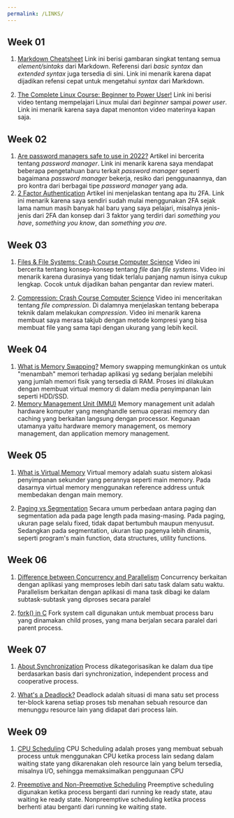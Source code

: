 ```yaml
---
permalink: /LINKS/
---
```


## Week 01

1. [Markdown Cheatsheet](https://www.markdownguide.org/cheat-sheet/)
   Link ini berisi gambaran singkat tentang semua _element/sintaks_ dari Markdown. Referensi dari _basic syntax_ dan _extended syntax_ juga tersedia di sini. Link ini menarik karena dapat dijadikan refensi cepat untuk mengetahui _syntax_ dari Markdown.

2. [The Complete Linux Course: Beginner to Power User!](https://youtu.be/wBp0Rb-ZJak)
   Link ini berisi video tentang mempelajari Linux mulai dari _beginner_ sampai _power user_. Link ini menarik karena saya dapat menonton video materinya kapan saja.

## Week 02

1. [Are password managers safe to use in 2022?](https://cybernews.com/best-password-managers/are-password-managers-safe/)
   Artikel ini bercerita tentang _password manager_. Link ini menarik karena saya mendapat beberapa pengetahuan baru terkait _password manager_ seperti bagaimana _password manager_ bekerja, resiko dari penggunaannya, dan pro kontra dari berbagai tipe _password manager_ yang ada.
2. [2 Factor Authentication](https://authy.com/what-is-2fa/)
   Artikel ini menjelaskan tentang apa itu 2FA. Link ini menarik karena saya sendiri sudah mulai menggunakan 2FA sejak lama namun masih banyak hal baru yang saya pelajari, misalnya jenis-jenis dari 2FA dan konsep dari 3 faktor yang terdiri dari _something you have_, _something you know_, dan _something you are_.

## Week 03

1. [Files & File Systems: Crash Course Computer Science](https://youtu.be/KN8YgJnShPM)
   Video ini bercerita tentang konsep-konsep tentang _file_ dan _file systems_. Video ini menarik karena durasinya yang tidak terlalu panjang namun isinya cukup lengkap. Cocok untuk dijadikan bahan pengantar dan review materi.
   
2. [Compression: Crash Course Computer Science](https://youtu.be/OtDxDvCpPL4)
   Video ini menceritakan tentang _file compression_. Di dalamnya menjelaskan tentang beberapa teknik dalam melakukan _compression_. Video ini menarik karena membuat saya merasa takjub dengan metode kompresi yang bisa membuat file yang sama tapi dengan ukurang yang lebih kecil.

## Week 04

1. [What is Memory Swapping?](https://www.enterprisestorageforum.com/hardware/what-is-memory-swapping/)
   Memory swapping memungkinkan os untuk "menambah" memori terhadap aplikasi yg sedang berjalan melebihi yang jumlah memori fisik yang tersedia di RAM. Proses ini dilakukan dengan membuat virtual memory di dalam media penyimpanan lain seperti HDD/SSD.
2. [Memory Management Unit (MMU)](https://whatis.techtarget.com/definition/memory-management-unit-MMU)
   Memory management unit adalah hardware komputer yang menghandle semua operasi memory dan caching yang berkaitan langsung dengan processor. Kegunaan utamanya yaitu hardware memory management, os memory management, dan application memory management.

## Week 05

1. [What is Virtual Memory](https://www.geeksforgeeks.org/virtual-memory-in-operating-system/)
   Virtual memory adalah suatu sistem alokasi penyimpanan sekunder yang perannya seperti main memory. Pada dasarnya virtual memory menggunakan reference address untuk membedakan dengan main memory.

2. [Paging vs Segmentation](https://www.guru99.com/paging-vs-segmentation-difference.html)
   Secara umum perbedaan antara paging dan segmentation ada pada page length pada masing-masing. Pada paging, ukuran page selalu fixed, tidak dapat bertumbuh maupun menyusut. Sedangkan pada segmentation, ukuran tiap pagenya lebih dinamis, seperti program's main function, data structures, utility functions.

## Week 06

1. [Difference between Concurrency and Parallelism](https://www.geeksforgeeks.org/difference-between-concurrency-and-parallelism/)
   Concurrency berkaitan dengan aplikasi yang memproses lebih dari satu task dalam satu waktu. Parallelism berkaitan dengan aplikasi di mana task dibagi ke dalam subtask-subtask yang diproses secara paralel

2. [fork() in C](https://www.geeksforgeeks.org/fork-system-call/)
   Fork system call digunakan untuk membuat process baru yang dinamakan child proses, yang mana berjalan secara paralel dari parent process.


## Week 07

1. [About Synchronization](https://www.studytonight.com/operating-system/process-synchronization#)
   Process dikategorisasikan ke dalam dua tipe berdasarkan basis dari synchronization, independent process and cooperative process. 

2. [What's a Deadlock?](https://www.geeksforgeeks.org/introduction-of-deadlock-in-operating-system/)
   Deadlock adalah situasi di mana satu set process ter-block karena setiap proses tsb menahan sebuah resource dan menunggu resource lain yang didapat dari process lain.

## Week 09

1. [CPU Scheduling](https://www.studytonight.com/operating-system/cpu-scheduling)
   CPU Scheduling adalah proses yang membuat sebuah process untuk menggunakan CPU ketika process lain sedang dalam waiting state yang dikarenakan oleh resource lain yang belum tersedia, misalnya I/O, sehingga memaksimalkan penggunaan CPU

2. [Preemptive and Non-Preemptive Scheduling](https://www.geeksforgeeks.org/preemptive-and-non-preemptive-scheduling/)
   Preemptive scheduling digunakan ketika process berganti dari running ke ready state, atau waiting ke ready state. Nonpreemptive scheduling ketika process berhenti atau berganti dari running ke waiting state.
